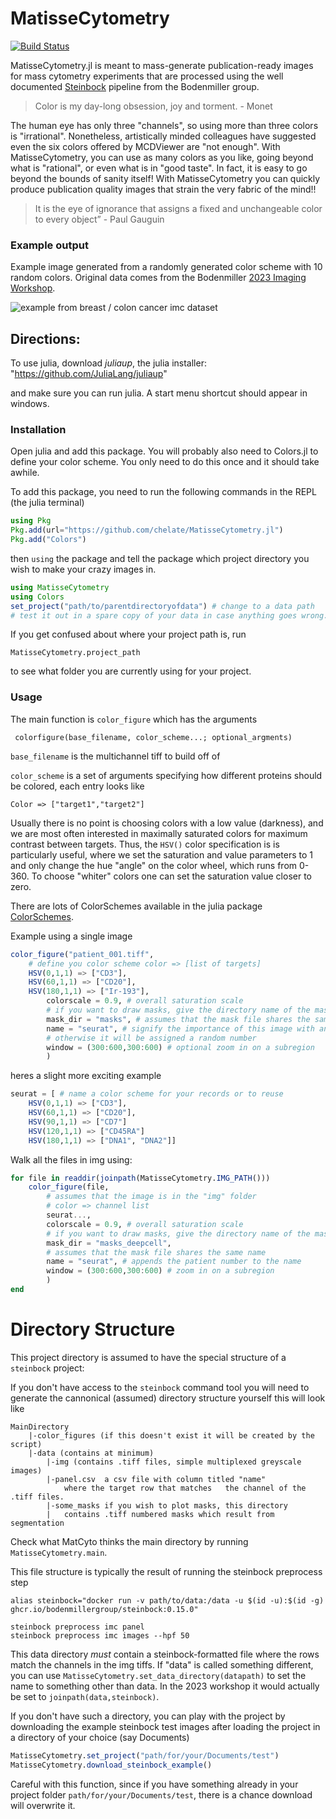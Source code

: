 # MatisseCytometry

[![Build Status](https://github.com/chelate/MatisseCytometry.jl/actions/workflows/CI.yml/badge.svg?branch=main)](https://github.com/chelate/MatisseCytometry.jl/actions/workflows/CI.yml?query=branch%3Amain)

MatisseCytometry.jl is meant to mass-generate publication-ready images for mass cytometry experiments that are processed using the well documented [Steinbock](https://bodenmillergroup.github.io/steinbock/latest/) pipeline from the Bodenmiller group.

 > Color is my day-long obsession, joy and torment. - Monet

The human eye has only three "channels", so using more than three colors is "irrational". Nonetheless, artistically minded colleagues have suggested even the six colors offered by MCDViewer are "not enough". With MatisseCytometry, you can use as many colors as you like, going  beyond what is "rational", or even what is in "good taste". In fact, it is easy to go beyond the bounds of sanity itself! With MatisseCytometry you can quickly produce publication quality images that strain the very fabric of the mind!!

> It is the eye of ignorance that assigns a fixed and unchangeable color to every object” - Paul Gauguin


### Example output

Example image generated from a randomly generated color scheme with 10 random colors. Original data comes from the Bodenmiller [2023 Imaging Workshop](https://github.com/BodenmillerGroup/ImagingWorkshop2023).

![example from breast / colon cancer imc dataset](https://github.com/chelate/MatisseCytometry.jl/assets/42802644/16e677c1-ab62-41e7-9dbf-2114c24d7a82)


## Directions:

To use julia, download *juliaup*, the julia installer: "https://github.com/JuliaLang/juliaup" 

and make sure you can run julia. A start menu shortcut should appear in windows.

### Installation 
Open julia and add this package. You will probably also need to Colors.jl to define your color scheme. You only need to do this once and it should take awhile.

To add this package, you need to run the following commands in the REPL (the julia terminal)
   
```julia
using Pkg
Pkg.add(url="https://github.com/chelate/MatisseCytometry.jl")
Pkg.add("Colors")
```

then `using` the package and tell the package which project directory you wish to make your crazy images in.

```julia
using MatisseCytometry
using Colors
set_project("path/to/parentdirectoryofdata") # change to a data path
# test it out in a spare copy of your data in case anything goes wrong.
```

If you get confused about where your project path is, run
```
MatisseCytometry.project_path
```
to see what folder you are currently using for your project.


### Usage
The main function is `color_figure` which has the arguments

``` colorfigure(base_filename, color_scheme...; optional_argments)```

`base_filename` is the multichannel tiff to build off of

`color_scheme` is a set of arguments specifying how different proteins should be colored, each entry looks like

`Color => ["target1","target2"]`

Usually there is no point is choosing colors with a low value (darkness), and we are most often interested in maximally saturated colors for maximum contrast between targets. Thus, the `HSV()` color specification is is particularly useful, where we set the saturation and value parameters to 1 and only change the hue "angle" on the color wheel, which runs from 0-360. To choose "whiter" colors one can set the saturation value closer to zero.

There are lots of ColorSchemes available in the julia package [ColorSchemes](https://juliagraphics.github.io/ColorSchemes.jl/stable/catalogue/#MetBrewer).

Example using a single image

```julia
color_figure("patient_001.tiff",
    # define you color scheme color => [list of targets]
    HSV(0,1,1) => ["CD3"],
    HSV(60,1,1) => ["CD20"],
    HSV(180,1,1) => ["Ir-193"],
        colorscale = 0.9, # overall saturation scale
        # if you want to draw masks, give the directory name of the mask folder
        mask_dir = "masks", # assumes that the mask file shares the same name
        name = "seurat", # signify the importance of this image with an optional name
        # otherwise it will be assigned a random number
        window = (300:600,300:600) # optional zoom in on a subregion
        )
```

heres a slight more exciting example

```julia
seurat = [ # name a color scheme for your records or to reuse
    HSV(0,1,1) => ["CD3"],
    HSV(60,1,1) => ["CD20"],
    HSV(90,1,1) => ["CD7"]
    HSV(120,1,1) => ["CD45RA"]
    HSV(180,1,1) => ["DNA1", "DNA2"]]
```

Walk all the files in img using:

```julia
for file in readdir(joinpath(MatisseCytometry.IMG_PATH()))
    color_figure(file,
        # assumes that the image is in the "img" folder
        # color => channel list
        seurat...,
        colorscale = 0.9, # overall saturation scale
        # if you want to draw masks, give the directory name of the mask folder
        mask_dir = "masks_deepcell",
        # assumes that the mask file shares the same name
        name = "seurat", # appends the patient number to the name
        window = (300:600,300:600) # zoom in on a subregion
        )
end
```


# Directory Structure
This project directory is assumed to have the special structure of a `steinbock` project: 

If you don't have access to the `steinbock` command tool you will need to generate the cannonical (assumed) directory structure yourself this will look like

```
MainDirectory
    |-color_figures (if this doesn't exist it will be created by the script)
    |-data (contains at minimum)
        |-img (contains .tiff files, simple multiplexed greyscale images)
        |-panel.csv  a csv file with column titled "name" 
            where the target row that matches   the channel of the .tiff files.
        |-some_masks if you wish to plot masks, this directory 
        |   contains .tiff numbered masks which result from segmentation
```


Check what MatCyto thinks the main directory by running `MatisseCytometry.main`.

This file structure is typically the result of running the steinbock preprocess step
```
alias steinbock="docker run -v path/to/data:/data -u $(id -u):$(id -g) ghcr.io/bodenmillergroup/steinbock:0.15.0"

steinbock preprocess imc panel
steinbock preprocess imc images --hpf 50

```

This data directory *must* contain a steinbock-formatted file where the rows match the channels in the img tiffs. If "data" is called something different, you can use `MatisseCytometry.set_data_directory(datapath)` to set the name to something other than data. In the 2023 workshop it would actually be set to `joinpath(data,steinbock)`.


If you don't have such a directory, you can play with the project by downloading the example steinbock test images after loading the project in a directory of your choice (say Documents)

```julia
MatisseCytometry.set_project("path/for/your/Documents/test")
MatisseCytometry.download_steinbock_example()
```

Careful with this function, since if you have something already in your project folder `path/for/your/Documents/test`, there is a chance download will overwrite it.




```
